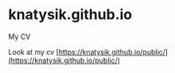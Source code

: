 # knatysik.github.io
My CV

Look at my cv [https://knatysik.github.io/public/](https://knatysik.github.io/public/)
